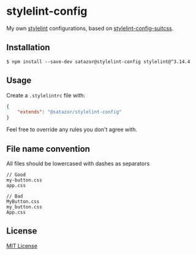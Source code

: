 # stylelint-config

My own [stylelint](http://stylelint.io/) configurations, based on [stylelint-config-suitcss](https://github.com/stylelint/stylelint-config-suitcss).


## Installation

`$ npm install --save-dev satazor@stylelint-config stylelint@^3.14.4`


## Usage

Create a `.stylelintrc` file with:

```json
{
    "extends": "@satazor/stylelint-config"
}
```

Feel free to override any rules you don't agree with.


## File name convention

All files should be lowercased with dashes as separators

```
// Good
my-button.css
app.css

// Bad
MyButton.css
my_button.css
App.css
```


## License

[MIT License](http://opensource.org/licenses/MIT)
